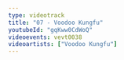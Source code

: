 ```yaml
---
type: videotrack
title: "07 - Voodoo Kungfu"
youtubeId: "gqKww0CdWoQ"
videoevents: vevt0038
videoartists: ["Voodoo Kungfu"]
---
```

